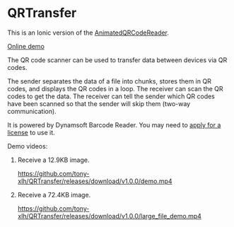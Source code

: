 # QRTransfer

This is an Ionic version of the [AnimatedQRCodeReader](https://github.com/xulihang/AnimatedQRCodeReader).

[Online demo](https://delightful-sunflower-f32a01.netlify.app/)

The QR code scanner can be used to transfer data between devices via QR codes.

The sender separates the data of a file into chunks, stores them in QR codes, and displays the QR codes in a loop. The receiver can scan the QR codes to get the data. The receiver can tell the sender which QR codes have been scanned so that the sender will skip them (two-way communication).

It is powered by Dynamsoft Barcode Reader. You may need to [apply for a license](https://www.dynamsoft.com/customer/license/trialLicense?product=dbr) to use it.

Demo videos:

1. Receive a 12.9KB image.
   
   https://github.com/tony-xlh/QRTransfer/releases/download/v1.0.0/demo.mp4
   
2. Receive a 72.4KB image.

   https://github.com/tony-xlh/QRTransfer/releases/download/v1.0.0/large_file_demo.mp4

   

